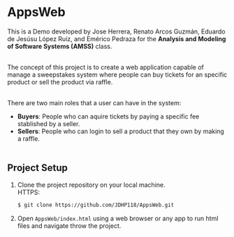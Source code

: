 # AppsWeb
This is a Demo developed by Jose Herrera, Renato Arcos Guzmán, Eduardo de Jesúsu López Ruiz, and Emérico Pedraza for the 
__Analysis and Modeling of Software Systems (AMSS)__ class. <br><br>

The concept of this project is to create a web application capable of manage a sweepstakes system where people can buy tickets
for an specific product or sell the product via raffle. <br><br>

There are two main roles that a user can have in the system: <br>
* __Buyers__: People who can aquire tickets by paying a specific fee stablished by a seller.
* __Sellers__: People who can login to sell a product that they own by making a raffle.<br><br>

## Project Setup
1. Clone the project repository on your local machine.<br>
HTTPS:
   ```bash
   $ git clone https://github.com/JDHP118/AppsWeb.git
   ```
2. Open `AppsWeb/index.html` using a web browser or any app to run html files and navigate throw the project.
